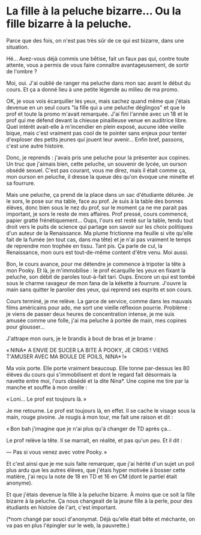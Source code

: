 # La fille à la peluche bizarre... Ou la fille bizarre à la peluche. 
Parce que des fois, on n'est pas très sûr de ce qui est bizarre, dans une situation.

Hé... Avez-vous déjà commis une bêtise, fait un faux pas qui, contre toute attente, vous a permis de vous faire connaître avantageusement, de sortir de l'ombre ?

Moi, oui. 
J'ai oublié de ranger ma peluche dans mon sac avant le début du cours. Et ça a donné lieu à une petite légende au milieu de ma promo.

OK, je vous vois écarquiller les yeux, mais sachez quand même que j'étais devenue en un seul cours "la fille qui a une peluche déglingos" et que le prof et toute la promo m'avait remarquée. J'ai fini l'année avec un 18 et le prof qui me défend devant la chieuse pinailleuse venue en auditrice libre. Quel intérêt avait-elle à m'incendier en plein exposé, aucune idée vieille bique, mais c'est vraiment pas cool de te pointer sans enjeux pour tenter d'exploser des petits jeunes qui jouent leur avenir… Enfin bref, passons, c'est une autre histoire.

Donc, je reprends : j'avais pris une peluche pour la présenter aux copines. Un truc que j'aimais bien, cette peluche, un souvenir de lycée, un ourson obsédé sexuel. C'est pas courant, vous me direz, mais il était comme ça, mon ourson en peluche, il dresse la queue dès qu'on évoque une minette et sa fourrure.

Mais une peluche, ça prend de la place dans un sac d'étudiante délurée. Je le sors, le pose sur ma table, face au prof. Je suis à la table des bonnes élèves, donc bien sous le nez du prof, sur le moment ça ne me parait pas important, je sors le reste de mes affaires. Prof pressé, cours commencé, papier gratté frénétiquement… Oups, l'ours est resté sur la table, tendu tout droit vers le puits de science qui partage son savoir sur les choix politiques d'un auteur de la Renaissance. Ma plume frictionne ma feuille si vite qu'elle fait de la fumée (en tout cas, dans ma tête) et je n'ai pas vraiment le temps de reprendre mon trophée en tissu. Tant pis. Ça parle de cul, la Renaissance, mon ours est tout-de-même content d'être venu. Moi aussi.

Bon, le cours avance, pour me détendre je commence à tripoter la tête à mon Pooky. Et là, je m'immobilise : le prof écarquille les yeux en fixant la peluche, son débit de paroles tout-à-fait tari. Oups. Encore un qui est tombé sous le charme ravageur de mon fana de la kékette à fourrure. J'ouvre la main sans quitter le parolier des yeux, qui reprend ses esprits et son cours.

Cours terminé, je me relève. La garce de service, comme dans les mauvais films américains pour ado, me sort une vieille réflexion pourrie. Problème : je viens de passer deux heures de concentration intense, je me suis amusée comme une folle, j'ai ma peluche à portée de main, mes copines pour glousser…

J'attrape mon ours, je le brandis à bout de bras et je brame :

« NINA* A ENVIE DE SUCER LA BITE À POOKY, JE CROIS ! VIENS T'AMUSER AVEC MA BOULE DE POILS, NINA* !»

Ma voix porte. Elle porte vraiment beaucoup. Elle tonne par-dessus les 80 élèves du cours qui s'immobilisent et dont le regard fait désormais la navette entre moi, l'ours obsédé et la dite Nina*. Une copine me tire par la manche et souffle à mon oreille :

« Loni… Le prof est toujours là. »

Je me retourne. Le prof est toujours là, en effet. Il se cache le visage sous la main, rouge pivoine. Je rougis à mon tour, me fait une raison et dit :

« Bon bah j'imagine que je n'ai plus qu'à changer de TD après ça…

Le prof relève la tête. Il se marrait, en réalité, et pas qu'un peu. Et il dit :

— Pas si vous venez avec votre Pooky. »

Et c'est ainsi que je me suis faite remarquer, que j'ai hérité d'un sujet un poil plus ardu que les autres élèves, que j'étais hyper motivée à bosser cette matière, j'ai reçu la note de 18 en TD et 16 en CM (dont le partiel était anonyme).

Et que j'étais devenue la fille à la peluche bizarre. À moins que ce soit la fille bizarre à la peluche. Ça nous changeait de la jeune fille à la perle, pour des étudiants en histoire de l'art, c'est important.

(*nom changé par souci d'anonymat. Déjà qu'elle était bête et méchante, on va pas en plus l'épingler sur le web, la pauvrette.)
